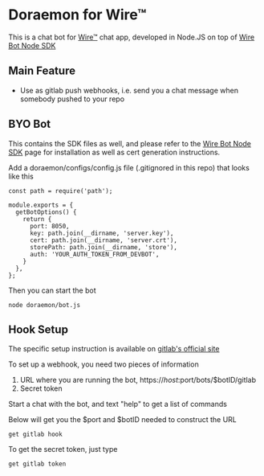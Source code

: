 # Doraemon for Wire™

This is a chat bot for [Wire™](https://wire.com) chat app, developed in Node.JS on top of [Wire Bot Node SDK](https://github.com/wireapp/bot-sdk-node)

## Main Feature
- Use as gitlab push webhooks, i.e. send you a chat message when somebody pushed to your repo

## BYO Bot
This contains the SDK files as well, and please refer to the [Wire Bot Node SDK](https://github.com/wireapp/bot-sdk-node) page for installation as well as cert generation instructions.

Add a doraemon/configs/config.js file (.gitignored in this repo) that looks like this

```
const path = require('path');

module.exports = {
  getBotOptions() {
    return {
      port: 8050,
      key: path.join(__dirname, 'server.key'),
      cert: path.join(__dirname, 'server.crt'),
      storePath: path.join(__dirname, 'store'),
      auth: 'YOUR_AUTH_TOKEN_FROM_DEVBOT',
    }
  },
};
```

Then you can start the bot
```
node doraemon/bot.js
```

## Hook Setup
The specific setup instruction is available on [gitlab's official site](https://docs.gitlab.com/ce/user/project/integrations/webhooks.html)

To set up a webhook, you need two pieces of information
1. URL where you are running the bot, https://$host:$port/bots/$botID/gitlab
2. Secret token


Start a chat with the bot, and text "help" to get a list of commands

Below will get you the $port and $botID needed to construct the URL
```
get gitlab hook
```

To get the secret token, just type
```
get gitlab token
```




